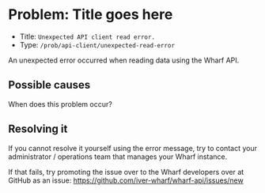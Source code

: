 # Problem: Title goes here

<!-- panels:start -->

<!-- div:right-panel -->

- Title: `Unexpected API client read error.`
- Type: `/prob/api-client/unexpected-read-error`

<!-- div:left-panel -->

An unexpected error occurred when reading data
using the Wharf API.

<!-- panels:end -->

## Possible causes

<!-- panels:start -->

<!-- div:left-panel -->

When does this problem occur?

## Resolving it

If you cannot resolve it yourself using the error message, try to contact your
administrator / operations team that manages your Wharf instance.

If that fails, try promoting the issue over to the Wharf developers over at
GitHub as an issue: <https://github.com/iver-wharf/wharf-api/issues/new>
